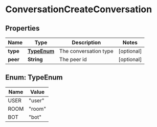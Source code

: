 
# ConversationCreateConversation

## Properties
Name | Type | Description | Notes
------------ | ------------- | ------------- | -------------
**type** | [**TypeEnum**](#TypeEnum) | The conversation type |  [optional]
**peer** | **String** | The peer id |  [optional]


<a name="TypeEnum"></a>
## Enum: TypeEnum
Name | Value
---- | -----
USER | &quot;user&quot;
ROOM | &quot;room&quot;
BOT | &quot;bot&quot;



